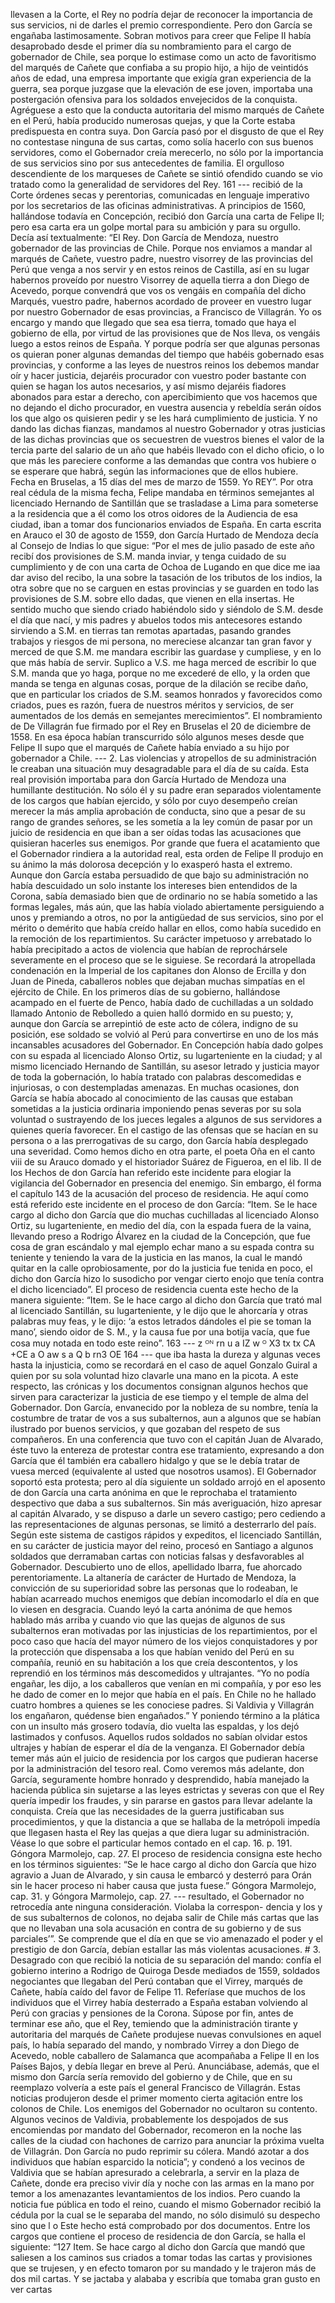 llevasen a la Corte, el Rey no podría dejar de reconocer la importancia de sus servicios, ni de darles el premio correspondiente. Pero don García se engañaba lastimosamente. Sobran motivos para creer que Felipe II había desaprobado desde el primer día su nombramiento para el cargo de gobernador de Chile, sea porque lo estimase como un acto de favoritismo del marqués de Cañete que confiaba a su propio hijo, a hijo de veintidós años de edad, una empresa importante que exigía gran experiencia de la guerra, sea porque juzgase que la elevación de ese joven, importaba una postergación ofensiva para los soldados envejecidos de la conquista. Agréguese a esto que la conducta autoritaria del mismo marqués de Cañete en el Perú, había producido numerosas quejas, y que la Corte estaba predispuesta en contra suya. Don García pasó por el disgusto de que el Rey no contestase ninguna de sus cartas, como solía hacerlo con sus buenos servidores, como el Gobernador creía merecerlo, no sólo por la importancia de sus servicios sino por sus antecedentes de familia. El orgulloso descendiente de los marqueses de Cañete se sintió ofendido cuando se vio tratado como la generalidad de servidores del Rey. 161 --- recibió de la Corte órdenes secas y perentorias, comunicadas en lenguaje imperativo por los secretarios de las oficinas administrativas. A principios de 1560, hallándose todavía en Concepción, recibió don García una carta de Felipe II; pero esa carta era un golpe mortal para su ambición y para su orgullo. Decía así textualmente: “El Rey. Don García de Mendoza, nuestro gobernador de las provincias de Chile. Porque nos enviamos a mandar al marqués de Cañete, vuestro padre, nuestro visorrey de las provincias del Perú que venga a nos servir y en estos reinos de Castilla, así en su lugar habernos proveído por nuestro Visorrey de aquella tierra a don Diego de Acevedo, porque convendrá que vos os vengáis en compañía del dicho Marqués, vuestro padre, habernos acordado de proveer en vuestro lugar por nuestro Gobernador de esas provincias, a Francisco de Villagrán. Yo os encargo y mando que llegado que sea esa tierra, tomado que haya el gobierno de ella, por virtud de las provisiones que de Nos lleva, os vengáis luego a estos reinos de España. Y porque podría ser que algunas personas os quieran poner algunas demandas del tiempo que habéis gobernado esas provincias, y conforme a las leyes de nuestros reinos los debemos mandar oír y hacer justicia, dejaréis procurador con vuestro poder bastante con quien se hagan los autos necesarios, y así mismo dejaréis fiadores abonados para estar a derecho, con apercibimiento que vos hacemos que no dejando el dicho procurador, en vuestra ausencia y rebeldía serán oídos los que algo os quisieren pedir y se les hará cumplimiento de justicia. Y no dando las dichas fianzas, mandamos al nuestro Gobernador y otras justicias de las dichas provincias que os secuestren de vuestros bienes el valor de la tercia parte del salario de un año que habéis llevado con el dicho oficio, o lo que más les pareciere conforme a las demandas que contra vos hubiere o se esperare que habrá, según las informaciones que de ellos hubiere. Fecha en Bruselas, a 15 días del mes de marzo de 1559. Yo REY”. Por otra real cédula de la misma fecha, Felipe mandaba en términos semejantes al licenciado Hernando de Santillán que se trasladase a Lima para someterse a la residencia que a él como los otros oidores de la Audiencia de esa ciudad, iban a tomar dos funcionarios enviados de España. En carta escrita en Arauco el 30 de agosto de 1559, don García Hurtado de Mendoza decía al Consejo de Indias lo que sigue: “Por el mes de julio pasado de este año recibí dos provisiones de S.M. manda inviar, y tenga cuidado de su cumplimiento y de con una carta de Ochoa de Lugando en que dice me iaa dar aviso del recibo, la una sobre la tasación de los tributos de los indios, la otra sobre que no se carguen en estas provincias y se guarden en todo las provisiones de S.M. sobre ello dadas, que vienen en ella insertas. He sentido mucho que siendo criado habiéndolo sido y siéndolo de S.M. desde el día que nací, y mis padres y abuelos todos mis antecesores estando sirviendo a S.M. en tierras tan remotas apartadas, pasando grandes trabajos y riesgos de mi persona, no mereciese alcanzar tan gran favor y merced de que S.M. me mandara escribir las guardase y cumpliese, y en lo que más había de servir. Suplico a V.S. me haga merced de escribir lo que S.M. manda que yo haga, porque no me excederé de ello, y la orden que manda se tenga en algunas cosas, porque de la dilación se recibe daño, que en particular los criados de S.M. seamos honrados y favorecidos como criados, pues es razón, fuera de nuestros méritos y servicios, de ser aumentados de los demás en semejantes merecimientos”. El nombramiento de De Villagrán fue firmado por el Rey en Bruselas el 20 de diciembre de 1558. En esa época habían transcurrido sólo algunos meses desde que Felipe II supo que el marqués de Cañete había enviado a su hijo por gobernador a Chile. --- 2. Las violencias y atropellos de su administración le creaban una situación muy desagradable para el día de su caída. Esta real provisión importaba para don García Hurtado de Mendoza una humillante destitución. No sólo él y su padre eran separados violentamente de los cargos que habían ejercido, y sólo por cuyo desempeño creían merecer la más amplia aprobación de conducta, sino que a pesar de su rango de grandes señores, se les sometía a la ley común de pasar por un juicio de residencia en que iban a ser oídas todas las acusaciones que quisieran hacerles sus enemigos. Por grande que fuera el acatamiento que el Gobernador rindiera a la autoridad real, esta orden de Felipe II produjo en su ánimo la más dolorosa decepción y lo exasperó hasta el extremo. Aunque don García estaba persuadido de que bajo su administración no había descuidado un solo instante los intereses bien entendidos de la Corona, sabía demasiado bien que de ordinario no se había sometido a las formas legales, más aún, que las había violado abiertamente persiguiendo a unos y premiando a otros, no por la antigüedad de sus servicios, sino por el mérito o demérito que había creído hallar en ellos, como había sucedido en la remoción de los repartimientos. Su carácter impetuoso y arrebatado lo había precipitado a actos de violencia que habían de reprochársele severamente en el proceso que se le siguiese. Se recordará la atropellada condenación en la Imperial de los capitanes don Alonso de Ercilla y don Juan de Pineda, caballeros nobles que dejaban muchas simpatías en el ejército de Chile. En los primeros días de su gobierno, hallándose acampado en el fuerte de Penco, había dado de cuchilladas a un soldado llamado Antonio de Rebolledo a quien halló dormido en su puesto; y, aunque don García se arrepintió de este acto de cólera, indigno de su posición, ese soldado se volvió al Perú para convertirse en uno de los más incansables acusadores del Gobernador. En Concepción había dado golpes con su espada al licenciado Alonso Ortiz, su lugarteniente en la ciudad; y al mismo licenciado Hernando de Santillán, su asesor letrado y justicia mayor de toda la gobernación, lo había tratado con palabras descomedidas e injuriosas, o con destempladas amenazas. En muchas ocasiones, don García se había abocado al conocimiento de las causas que estaban sometidas a la justicia ordinaria imponiendo penas severas por su sola voluntad o sustrayendo de los jueces legales a algunos de sus servidores a quienes quería favorecer. En el castigo de las ofensas que se hacían en su persona o a las prerrogativas de su cargo, don García había desplegado una severidad. Como hemos dicho en otra parte, el poeta Oña en el canto viii de su Arauco domado y el historiador Suárez de Figueroa, en el lib. II de los Hechos de don García han referido este incidente para elogiar la vigilancia del Gobernador en presencia del enemigo. Sin embargo, él forma el capítulo 143 de la acusación del proceso de residencia. He aquí como está referido este incidente en el proceso de don García: “Item. Se le hace cargo al dicho don García que dio muchas cuchilladas al licenciado Alonso Ortiz, su lugarteniente, en medio del día, con la espada fuera de la vaina, llevando preso a Rodrigo Álvarez en la ciudad de la Concepción, que fue cosa de gran escándalo y mal ejemplo echar mano a su espada contra su teniente y teniendo la vara de la justicia en las manos, la cual le mandó quitar en la calle oprobiosamente, por do la justicia fue tenida en poco, el dicho don García hizo lo susodicho por vengar cierto enojo que tenía contra el dicho licenciado”. El proceso de residencia cuenta este hecho de la manera siguiente: “Item. Se le hace cargo al dicho don García que trató mal al licenciado Santillán, su lugarteniente, y le dijo que le ahorcaría y otras palabras muy feas, y le dijo: ‘a estos letrados dándoles el pie se toman la mano’, siendo oidor de S. M., y la causa fue por una botija vacía, que fue cosa muy notada en todo este reino”. 163 --- z ᴼᴺ rn u a IZ w ᴼ X3 tx tx CA +CE a O aw s a Q b rn3 OE 164 --- que iba hasta la dureza y algunas veces hasta la injusticia, como se recordará en el caso de aquel Gonzalo Guiral a quien por su sola voluntad hizo clavarle una mano en la picota. A este respecto, las crónicas y los documentos consignan algunos hechos que sirven para caracterizar la justicia de ese tiempo y el temple de alma del Gobernador. Don García, envanecido por la nobleza de su nombre, tenía la costumbre de tratar de vos a sus subalternos, aun a algunos que se habían ilustrado por buenos servicios, y que gozaban del respeto de sus compañeros. En una conferencia que tuvo con el capitán Juan de Alvarado, éste tuvo la entereza de protestar contra ese tratamiento, expresando a don García que él también era caballero hidalgo y que se le debía tratar de vuesa merced (equivalente al usted que nosotros usamos). El Gobernador soportó esta protesta; pero al día siguiente un soldado arrojó en el aposento de don García una carta anónima en que le reprochaba el tratamiento despectivo que daba a sus subalternos. Sin más averiguación, hizo apresar al capitán Alvarado, y se dispuso a darle un severo castigo; pero cediendo a las representaciones de algunas personas, se limitó a desterrarlo del país. Según este sistema de castigos rápidos y expeditos, el licenciado Santillán, en su carácter de justicia mayor del reino, procesó en Santiago a algunos soldados que derramaban cartas con noticias falsas y desfavorables al Gobernador. Descubierto uno de ellos, apellidado Ibarra, fue ahorcado perentoriamente. La altanería de carácter de Hurtado de Mendoza, la convicción de su superioridad sobre las personas que lo rodeaban, le habían acarreado muchos enemigos que debían incomodarlo el día en que lo viesen en desgracia. Cuando leyó la carta anónima de que hemos hablado más arriba y cuando vio que las quejas de algunos de sus subalternos eran motivadas por las injusticias de los repartimientos, por el poco caso que hacía del mayor número de los viejos conquistadores y por la protección que dispensaba a los que habían venido del Perú en su compañía, reunió en su habitación a los que creía descontentos, y los reprendió en los términos más descomedidos y ultrajantes. “Yo no podía engañar, les dijo, a los caballeros que venían en mi compañía, y por eso les he dado de comer en lo mejor que había en el país. En Chile no he hallado cuatro hombres a quienes se les conociese padres. Si Valdivia y Villagrán los engañaron, quédense bien engañados.” Y poniendo término a la plática con un insulto más grosero todavía, dio vuelta las espaldas, y los dejó lastimados y confusos. Aquellos rudos soldados no sabían olvidar estos ultrajes y habían de esperar el día de la venganza. El Gobernador debía temer más aún el juicio de residencia por los cargos que pudieran hacerse por la administración del tesoro real. Como veremos más adelante, don García, seguramente hombre honrado y desprendido, había manejado la hacienda pública sin sujetarse a las leyes estrictas y severas con que el Rey quería impedir los fraudes, y sin pararse en gastos para llevar adelante la conquista. Creía que las necesidades de la guerra justificaban sus procedimientos, y que la distancia a que se hallaba de la metrópoli impedía que llegasen hasta el Rey las quejas a que diera lugar su administración. Véase lo que sobre el particular hemos contado en el cap. 16. p. 191. Góngora Marmolejo, cap. 27. El proceso de residencia consigna este hecho en los términos siguientes: “Se le hace cargo al dicho don García que hizo agravio a Juan de Alvarado, y sin causa le embarcó y desterró para Orán sin le hacer proceso ni haber causa que justa fuese.” Góngora Marmolejo, cap. 31. y Góngora Marmolejo, cap. 27. --- resultado, el Gobernador no retrocedía ante ninguna consideración. Violaba la correspon- dencia y los y de sus subalternos de colonos, no dejaba salir de Chile más cartas que las que no llevaban una sola acusación en contra de su gobierno y de sus parciales’”. Se comprende que el día en que se vio amenazado el poder y el prestigio de don García, debían estallar las más violentas acusaciones. # 3. Desagrado con que recibió la noticia de su separación del mando: confía el gobierno interino a Rodrigo de Quiroga Desde mediados de 1559, soldados negociantes que llegaban del Perú contaban que el Virrey, marqués de Cañete, había caído del favor de Felipe 11. Referíase que muchos de los individuos que el Virrey había desterrado a España estaban volviendo al Perú con gracias y pensiones de la Corona. Súpose por fin, antes de terminar ese año, que el Rey, temiendo que la administración tirante y autoritaria del marqués de Cañete produjese nuevas convulsiones en aquel país, lo había separado del mando, y nombrado Virrey a don Diego de Acevedo, noble caballero de Salamanca que acompañaba a Felipe II en los Países Bajos, y debía llegar en breve al Perú. Anunciábase, además, que el mismo don García sería removido del gobierno y de Chile, que en su reemplazo volvería a este país el general Francisco de Villagrán. Estas noticias produjeron desde el primer momento cierta agitación entre los colonos de Chile. Los enemigos del Gobernador no ocultaron su contento. Algunos vecinos de Valdivia, probablemente los despojados de sus encomiendas por mandato del Gobernador, recomeron en la noche las calles de la ciudad con hachones de carrizo para anunciar la próxima vuelta de Villagrán. Don García no pudo reprimir su cólera. Mandó azotar a dos individuos que habían esparcido la noticia”; y condenó a los vecinos de Valdivia que se habían apresurado a celebrarla, a servir en la plaza de Cañete, donde era preciso vivir día y noche con las armas en la mano por temor a los amenazantes levantamientos de los indios. Pero cuando la noticia fue pública en todo el reino, cuando el mismo Gobernador recibió la cédula por la cual se le separaba del mando, no sólo disimuló su despecho sino que l o Este hecho está comprobado por dos documentos. Entre los cargos que contiene el proceso de residencia de don García, se halla el siguiente: “127 Item. Se hace cargo al dicho don García que mandó que saliesen a los caminos sus criados a tomar todas las cartas y provisiones que se trujesen, y en efecto tomaron por su mandado y le trajeron más de dos mil cartas. Y se jactaba y alababa y escribía que tomaba gran gusto en ver cartas